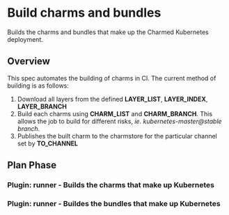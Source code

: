 # Build charms and bundles
Builds the charms and bundles that make up the Charmed Kubernetes deployment.

## Overview

This spec automates the building of charms in CI. The current method of
building is as follows:

1. Download all layers from the defined **LAYER_LIST**, **LAYER_INDEX**,
**LAYER_BRANCH**
2. Build each charms using **CHARM_LIST** and **CHARM_BRANCH**. This allows
the job to build for different risks, _ie. kubernetes-master@stable branch_.
3. Publishes the built charm to the charmstore for the particular channel
set by **TO_CHANNEL**

## Plan Phase
### Plugin: **runner** - Builds the charms that make up Kubernetes

### Plugin: **runner** - Buildes the bundles that make up Kubernetes

